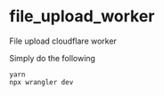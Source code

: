 # file_upload_worker
File upload cloudflare worker

Simply do the following
```
yarn
npx wrangler dev
```


